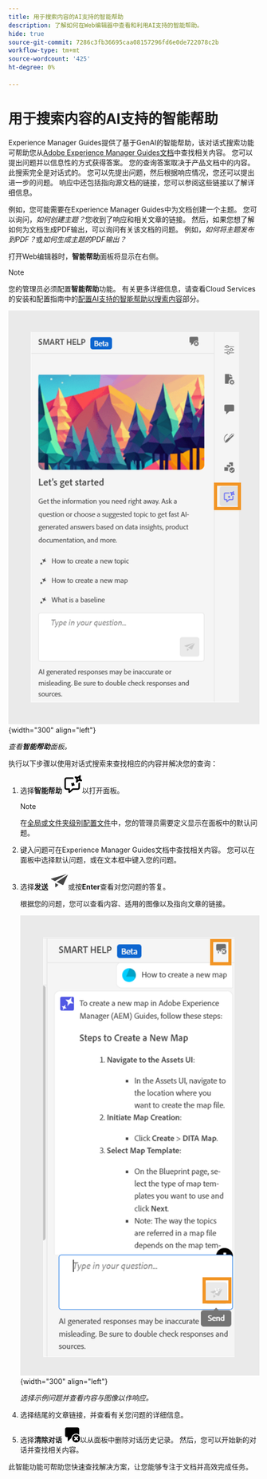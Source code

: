 ```yaml
---
title: 用于搜索内容的AI支持的智能帮助
description: 了解如何在Web编辑器中查看和利用AI支持的智能帮助。
hide: true
source-git-commit: 7286c3fb36695caa08157296fd6e0de722078c2b
workflow-type: tm+mt
source-wordcount: '425'
ht-degree: 0%

---
```


# 用于搜索内容的AI支持的智能帮助



Experience Manager Guides提供了基于GenAI的智能帮助，该对话式搜索功能可帮助您从[Adobe Experience Manager Guides文档](https://experienceleague.adobe.com/en/docs/experience-manager-guides/using/overview)中查找相关内容。
您可以提出问题并以信息性的方式获得答案。 您的查询答案取决于产品文档中的内容。 此搜索完全是对话式的。 您可以先提出问题，然后根据响应情况，您还可以提出进一步的问题。 响应中还包括指向源文档的链接，您可以参阅这些链接以了解详细信息。

例如，您可能需要在Experience Manager Guides中为文档创建一个主题。 您可以询问，*如何创建主题？*&#x200B;您收到了响应和相关文章的链接。 然后，如果您想了解如何为文档生成PDF输出，可以询问有关该文档的问题。 例如，*如何将主题发布到PDF？*&#x200B;或&#x200B;*如何生成主题的PDF输出？*



打开Web编辑器时，**智能帮助**&#x200B;面板将显示在右侧。



>[!NOTE]
>
> 您的管理员必须配置&#x200B;**智能帮助**&#x200B;功能。 有关更多详细信息，请查看Cloud Services的安装和配置指南中的[配置AI支持的智能帮助以搜索内容](/help/product-guide/cs-install-guide/conf-smart-help.md)部分。

![智能帮助面板](images/smart-help-panel.png){width="300" align="left"}

*查看&#x200B;**智能帮助**&#x200B;面板。*

执行以下步骤以使用对话式搜索来查找相应的内容并解决您的查询：

1. 选择&#x200B;**智能帮助** ![智能帮助图标](images/smart-help-icon.svg)以打开面板。



   >[!NOTE]
   >
   > 在[全局或文件夹级别配置文件](/help/product-guide/cs-install-guide/conf-folder-level.md#conf-ai-guides-assistant)中，您的管理员需要定义显示在面板中的默认问题。

1. 键入问题可在Experience Manager Guides文档中查找相关内容。 您可以在面板中选择默认问题，或在文本框中键入您的问题。

1. 选择&#x200B;**发送** ![发送图标](images/send-icon.svg)或按&#x200B;**Enter**&#x200B;查看对您问题的答复。

   根据您的问题，您可以查看内容、适用的图像以及指向文章的链接。

   ![智能帮助面板响应](images/smart-help-panel-response.png){width="300" align="left"}


   *选择示例问题并查看内容与图像以作响应。*





1. 选择结尾的文章链接，并查看有关您问题的详细信息。


1. 选择&#x200B;**清除对话** ![清除对话](images/clear-conversation-icon.svg)以从面板中删除对话历史记录。 然后，您可以开始新的对话并查找相关内容。

此智能功能可帮助您快速查找解决方案，让您能够专注于文档并高效完成任务。

